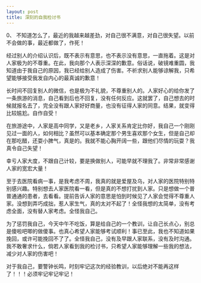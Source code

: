 ```yaml
---
layout: post
title: 深刻的自我检讨书
---
```


0、 不知道怎么了，最近的我越来越差劲，对自己很不满意，对自己很失望。以前不会做的事，最近都做了，作死！


经过别人的介绍认识后，既不表示有意思，也不表示没有意思，一直拖着。这是对人家极为的不尊重。在此，我向那个人表示深深的歉意。俗话说，破镜难重圆，我知道由于我自己的原因，我已经给别人造成了伤害。不祈求别人能够谅解我，只希望能够接受我发自内心的最真诚的歉意！

长时间不回复别人的微信，也是极为不礼貌，不尊重别人的。人家好心的给你发了一条旅游的消息，自己看到后也不回复，没有任何反应。这就罢了，自己想去的时候就报名去了，完全没有跟人家好好商量，也没有征得人家的同意。结果，就变得比较尴尬。自作自受！

在旅游途中，人家是高中同学，又是老乡，人家关系肯定比你好，我自己一个刚刚见过一面的人，如何相比？虽然可以基本确定那个男生喜欢那个女生，但是自己却在那吃醋，还耍小脾气，真是的。我就不能心胸开阔一些，跟他们尽情的玩耍？我真令自己失望！


幸亏人家大度，不跟自己计较，要是换做别人，可能早就不理我了。非常非常感谢人家的宽宏大量！


至于去医院看病一事，是我考虑不周，我真的就是爱屋及乌，对人家的医院特别特别感兴趣。特别想去人家医院看一看，但是真的不想打扰到人家。只是想做一个普普通通的患者，去看看。提前告诉人家的意思是怕到时候见了人家会觉得不尊重人家。没想到弄巧成拙，惹人家生气，真的太对不起了！全怪我想的太简单，没有考虑全面，没有替人家考虑。全怪我自己。

为了惩罚我自己，今天中午不吃饭，算是给自己的一个教训，让自己长点心，别总是傻啦吧唧的做傻事。也真心希望人家能够考试顺利！事已至此，我也不知道如果挽回，或许可能挽回不了了。全怪我自己，没有及早跟人家联系，没有及时沟通。我不敢奢求什么，倘若人家看到我的检讨书，只希望人家能够理解一些我的想法，减少对人家的伤害吧！

对于我自己，要警钟长鸣，时刻牢记这次的经验教训，以后绝对不能再这样了！！！必须牢记牢记牢记！